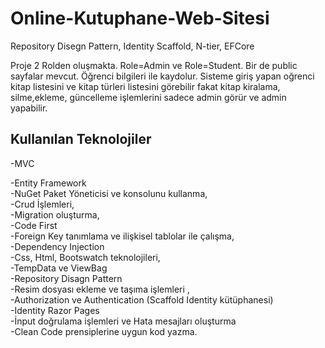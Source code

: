 # Online-Kutuphane-Web-Sitesi
Repository Disegn Pattern,  Identity Scaffold,  N-tier, EFCore

Proje 2 Rolden oluşmakta. Role=Admin ve Role=Student. Bir de public sayfalar mevcut.
Öğrenci bilgileri ile kaydolur. Sisteme giriş yapan oğrenci kitap listesini ve kitap türleri listesini görebilir fakat kitap kiralama, silme,ekleme, güncelleme işlemlerini sadece admin görür ve admin yapabilir.


## Kullanılan Teknolojiler
-MVC 

-Entity Framework
<br>
-NuGet Paket Yöneticisi ve konsolunu kullanma,
<br>
-Crud İşlemleri,
<br>
-Migration oluşturma,
<br>
-Code First
<br>
-Foreign Key tanımlama ve ilişkisel tablolar ile çalışma,
<br>
-Dependency Injection
<br>
-Css, Html, Bootswatch teknolojileri,
<br>
-TempData ve ViewBag
<br>
-Repository Disagn Pattern
<br>
-Resim dosyası ekleme ve taşıma işlemleri , 
<br>
-Authorization ve Authentication (Scaffold Identity kütüphanesi)
<br>
-Identity Razor Pages
<br>
-İnput doğrulama işlemleri ve Hata mesajları oluşturma
<br>
-Clean Code prensiplerine uygun kod yazma.
